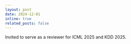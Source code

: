 ```yaml
---
layout: post
date: 2024-12-01
inline: true
related_posts: false
---
```


Invited to serve as a reviewer for ICML 2025 and KDD 2025.
